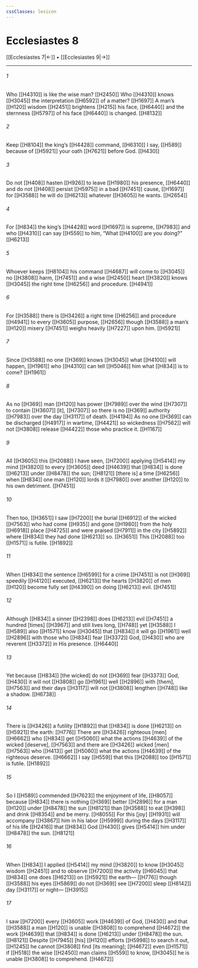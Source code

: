 ```yaml
---
cssClasses: lexicon
---
```


# Ecclesiastes 8

[[Ecclesiastes 7|←]] • [[Ecclesiastes 9|→]]

---

###### 1
Who [[H4310]] is like the wise man? [[H2450]] Who [[H4310]] knows [[H3045]] the interpretation [[H6592]] of a matter? [[H1697]] A man’s [[H120]] wisdom [[H2451]] brightens [[H215]] his face, [[H6440]] and the sternness [[H5797]] of his face [[H6440]] is changed. [[H8132]]

###### 2
Keep [[H8104]] the king’s [[H4428]] command, [[H6310]] I say, [[H589]] because of [[H5921]] your oath [[H7621]] before God. [[H430]]

###### 3
Do not [[H408]] hasten [[H926]] to leave [[H1980]] his presence, [[H6440]] and do not [[H408]] persist [[H5975]] in a bad [[H7451]] cause, [[H1697]] for [[H3588]] he will do [[H6213]] whatever [[H3605]] he wants. [[H2654]]

###### 4
For [[H834]] the king’s [[H4428]] word [[H1697]] is supreme, [[H7983]] and who [[H4310]] can say [[H559]] to him,  “What [[H4100]] are you doing?” [[H6213]]

###### 5
Whoever keeps [[H8104]] his command [[H4687]] will come to [[H3045]] no [[H3808]] harm, [[H7451]] and a wise [[H2450]] heart [[H3820]] knows [[H3045]] the right time [[H6256]] and procedure. [[H4941]]

###### 6
For [[H3588]] there is [[H3426]] a right time [[H6256]] and procedure [[H4941]] to every [[H3605]] purpose, [[H2656]] though [[H3588]] a man’s [[H120]] misery [[H7451]] weighs heavily [[H7227]] upon him. [[H5921]]

###### 7
Since [[H3588]] no one [[H369]] knows [[H3045]] what [[H4100]] will happen, [[H1961]] who [[H4310]] can tell [[H5046]] him  what [[H834]] is to come? [[H1961]]

###### 8
As no [[H369]] man [[H120]] has power [[H7989]] over the wind [[H7307]] to contain [[H3607]] [it], [[H7307]] so there is no [[H369]] authority [[H7983]] over the day [[H3117]] of death. [[H4194]] As no one [[H369]] can be discharged [[H4917]] in wartime, [[H4421]] so wickedness [[H7562]] will not [[H3808]] release [[H4422]] those who practice it. [[H1167]]

###### 9
All [[H3605]] this [[H2088]] I have seen, [[H7200]] applying [[H5414]] my mind [[H3820]] to every [[H3605]] deed [[H4639]] that [[H834]] is done [[H6213]] under [[H8478]] the sun; [[H8121]] [there is] a time [[H6256]] when [[H834]] one man [[H120]] lords it [[H7980]] over another [[H120]] to his own detriment. [[H7451]]

###### 10
Then too, [[H3651]] I saw [[H7200]] the burial [[H6912]] of the wicked [[H7563]] who had come [[H935]] and gone [[H1980]] from the holy [[H6918]] place [[H4725]] and were praised [[H7911]] in the city [[H5892]] where [[H834]] they had done [[H6213]] so. [[H3651]] This [[H2088]] too [[H1571]] is futile. [[H1892]]

###### 11
When [[H834]] the sentence [[H6599]] for a crime [[H7451]] is not [[H369]] speedily [[H4120]] executed, [[H6213]] the hearts [[H3820]] of men [[H120]] become fully set [[H4390]] on doing [[H6213]] evil. [[H7451]]

###### 12
Although [[H834]] a sinner [[H2398]] does [[H6213]] evil [[H7451]] a hundred [times] [[H3967]] and still lives long, [[H748]] yet [[H3588]] I [[H589]] also [[H1571]] know [[H3045]] that [[H834]] it will go [[H1961]] well [[H2896]] with those who [[H834]] fear [[H3372]] God, [[H430]] who are reverent [[H3372]] in His presence. [[H6440]]

###### 13
Yet because [[H834]] [the wicked] do not [[H369]] fear [[H3373]] God, [[H430]] it will not [[H3808]] go [[H1961]] well [[H2896]] with [them], [[H7563]] and their days [[H3117]] will not [[H3808]] lengthen [[H748]] like a shadow. [[H6738]]

###### 14
There is [[H3426]] a futility [[H1892]] that [[H834]] is done [[H6213]] on [[H5921]] the earth: [[H776]] There are [[H3426]] righteous [men] [[H6662]] who [[H834]] get [[H5060]] what the actions [[H4639]] of the wicked [deserve], [[H7563]] and there are [[H3426]] wicked [men] [[H7563]] who [[H413]] get [[H5060]] what the actions [[H4639]] of the righteous deserve. [[H6662]] I say [[H559]] that this [[H2088]] too [[H1571]] is futile. [[H1892]]

###### 15
So I [[H589]] commended [[H7623]] the enjoyment of life, [[H8057]] because [[H834]] there is nothing [[H369]] better [[H2896]] for a man [[H120]] under [[H8478]] the sun [[H8121]] than [[H3588]] to eat [[H398]] and drink [[H8354]] and be merry. [[H8055]] For this [joy] [[H1931]] will accompany [[H3867]] him in his labor [[H5999]] during the days [[H3117]] of his life [[H2416]] that [[H834]] God [[H430]] gives [[H5414]] him under [[H8478]] the sun. [[H8121]]

###### 16
When [[H834]] I applied [[H5414]] my mind [[H3820]] to know [[H3045]] wisdom [[H2451]] and to observe [[H7200]] the activity [[H6045]] that [[H834]] one does [[H6213]] on [[H5921]] the earth— [[H776]] though [[H3588]] his eyes [[H5869]] do not [[H369]] see [[H7200]] sleep [[H8142]] day [[H3117]] or night— [[H3915]]

###### 17
I saw [[H7200]] every [[H3605]] work [[H4639]] of God, [[H430]] and that [[H3588]] a man [[H120]] is unable [[H3808]] to comprehend [[H4672]] the work [[H4639]] that [[H834]] is done [[H6213]] under [[H8478]] the sun. [[H8121]] Despite [[H7945]] [his] [[H120]] efforts [[H5998]] to search it out, [[H1245]] he cannot [[H3808]] find [its meaning]; [[H4672]] even [[H1571]] if [[H518]] the wise [[H2450]] man claims [[H559]] to know, [[H3045]] he is unable [[H3808]] to comprehend. [[H4672]]

